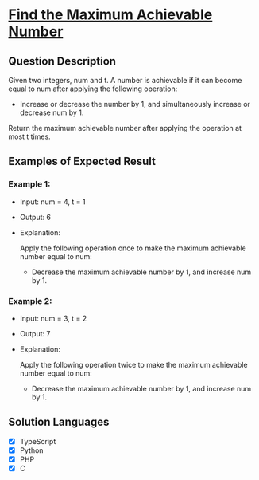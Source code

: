 # [Find the Maximum Achievable Number](https://leetcode.com/problems/find-the-maximum-achievable-number/description/)

## Question Description

Given two integers, num and t. A number is achievable if it can become equal to num after applying the following operation:

- Increase or decrease the number by 1, and simultaneously increase or decrease num by 1.

Return the maximum achievable number after applying the operation at most t times.

## Examples of Expected Result

### Example 1:

- Input: num = 4, t = 1

- Output: 6

- Explanation:

  Apply the following operation once to make the maximum achievable number equal to num:

  - Decrease the maximum achievable number by 1, and increase num by 1.

### Example 2:

- Input: num = 3, t = 2

- Output: 7

- Explanation:

  Apply the following operation twice to make the maximum achievable number equal to num:

  - Decrease the maximum achievable number by 1, and increase num by 1.

## Solution Languages

- [x] TypeScript
- [x] Python
- [x] PHP
- [x] C
